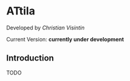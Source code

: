 # ATtila

Developed by *Christian Visintin*

Current Version: **currently under development**

## Introduction

TODO
